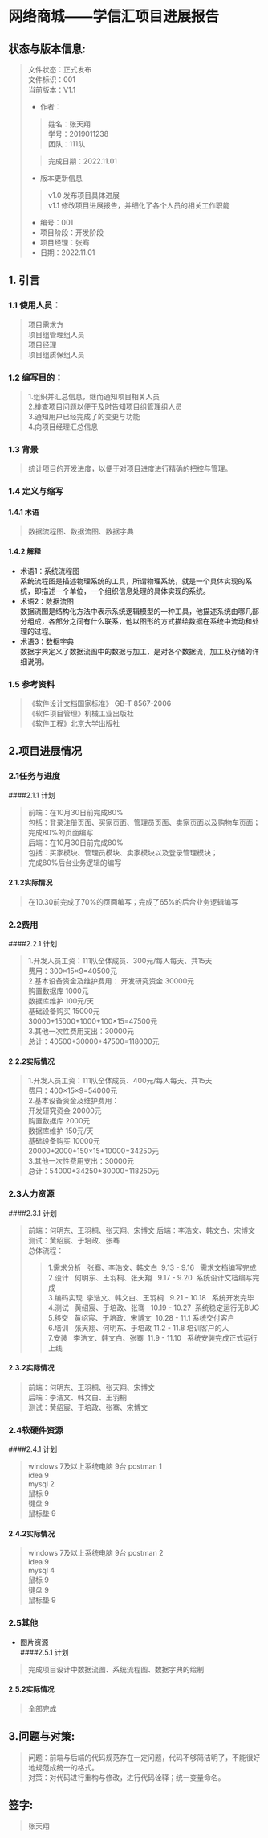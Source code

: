# 网络商城——学信汇项目进展报告
## 状态与版本信息:
>文件状态：正式发布  
>文件标识：001  
>当前版本：V1.1  
> - 作者：
> > 姓名：张天翔  
>   学号：2019011238  
>   团队：111队
>
> > 完成日期：2022.11.01
> 
> - 版本更新信息
> >v1.0 发布项目具体进展   
>  v1.1 修改项目进展报告，并细化了各个人员的相关工作职能
> - 编号：001  
> - 项目阶段：开发阶段
> - 项目经理：张骞
> - 日期：2022.11.01

## 1.  引言
### 1.1 使用人员：
> 项目需求方   
> 项目组管理组人员  
> 项目经理  
> 项目组质保组人员  
### 1.2 编写目的：
> 1.组织并汇总信息，继而通知项目相关人员  
> 2.排查项目问题以便于及时告知项目组管理组人员   
> 3.通知用户已经完成了的变更与功能  
> 4.向项目经理汇总信息  
  
### 1.3 背景
> 统计项目的开发进度，以便于对项目进度进行精确的把控与管理。
### 1.4 定义与缩写
#### 1.4.1 术语  
> 数据流程图、数据流图、数据字典
#### 1.4.2 解释 
- 术语1：系统流程图  
  系统流程图是描述物理系统的工具，所谓物理系统，就是一个具体实现的系统，即描述一个单位，一个组织信息处理的具体实现的系统。
- 术语2：数据流图  
  数据流图是结构化方法中表示系统逻辑模型的一种工具，他描述系统由哪几部分组成，各部分之间有什么联系，他以图形的方式描绘数据在系统中流动和处理的过程。
- 术语3：数据字典  
  数据字典定义了数据流图中的数据与加工，是对各个数据流，加工及存储的详细说明。

### 1.5 参考资料
> 《软件设计文档国家标准》 GB-T 8567-2006  
> 《软件项目管理》机械工业出版社  
> 《软件工程》北京大学出版社



## 2.项目进展情况
### 2.1任务与进度
####2.1.1 计划
> 前端：在10月30日前完成80%  
> 包括：登录注册页面、买家页面、管理员页面、卖家页面以及购物车页面；  
> 完成80%的页面编写  
> 后端：在10月30日前完成80%  
> 包括：买家模块、管理员模块、卖家模块以及登录管理模块；  
> 完成80%后台业务逻辑的编写    
#### 2.1.2实际情况
> 在10.30前完成了70%的页面编写；完成了65%的后台业务逻辑编写
### 2.2费用
####2.2.1 计划
> 1.开发人员工资：111队全体成员、300元/每人每天、共15天  
> 费用：300×15×9=40500元  
> 2.基本设备资金及维护费用： 
> 开发研究资金 30000元    
> 购置数据库 1000元    
> 数据库维护 100元/天    
> 基础设备购买 15000元      
> 30000+15000+1000+100×15=47500元  
> 3.其他一次性费用支出：30000元    
> 总计：40500+30000+47500=118000元
#### 2.2.2实际情况
> 1.开发人员工资：111队全体成员、400元/每人每天、共15天  
> 费用：400×15×9=54000元    
> 2.基本设备资金及维护费用：  
> 开发研究资金 20000元    
> 购置数据库 2000元     
> 数据库维护 150元/天  
> 基础设备购买 10000元   
> 20000+2000+150×15+10000=34250元   
> 3.其他一次性费用支出：30000元   
> 总计：54000+34250+30000=118250元 
### 2.3人力资源
####2.3.1 计划
> 前端：何明东、王羽桐、张天翔、宋博文 
> 后端：李浩文、韩文白、宋博文  
> 测试：黄绍宸、于培政、张骞  
> 总体流程：
> > 1.需求分析   张骞、李浩文、韩文白  9.13 - 9.16   需求文档编写完成  
2.设计   何明东、王羽桐、张天翔   9.17 - 9.20  系统设计文档编写完成  
3.编码实现  李浩文、韩文白、王羽桐   9.21 - 10.18   系统开发完毕  
4.测试   黄绍宸、于培政、张骞   10.19 - 10.27  系统稳定运行无BUG  
5.移交   黄绍宸、于培政、宋博文  10.28 - 11.1 系统交付客户  
6.培训   张天翔、何明东、于培政 11.2 - 11.8 培训客户的人  
7.安装   李浩文、韩文白、张骞  11.9 - 11.10   系统安装完成正式运行上线
#### 2.3.2实际情况
> 前端：何明东、王羽桐、张天翔、宋博文   
> 后端：李浩文、韩文白、王羽桐   
> 测试：黄绍宸、于培政、张骞、宋博文 
### 2.4软硬件资源
####2.4.1 计划
> windows 7及以上系统电脑 9台 
> postman 1  
> idea 9  
> mysql 2  
> 鼠标 9  
> 键盘 9   
> 鼠标垫 9  
#### 2.4.2实际情况
> windows 7及以上系统电脑 9台
> postman 2  
> idea 9  
> mysql 4   
> 鼠标 9   
> 键盘 9   
> 鼠标垫 9 
### 2.5其他
- 图片资源  
####2.5.1 计划  
> 完成项目设计中数据流图、系统流程图、数据字典的绘制
#### 2.5.2实际情况  
> 全部完成

## 3.问题与对策:
> 问题：前端与后端的代码规范存在一定问题，代码不够简洁明了，不能很好地规范成统一的格式。   
> 对策：对代码进行重构与修改，进行代码诠释；统一变量命名。

## 签字:
> 张天翔 